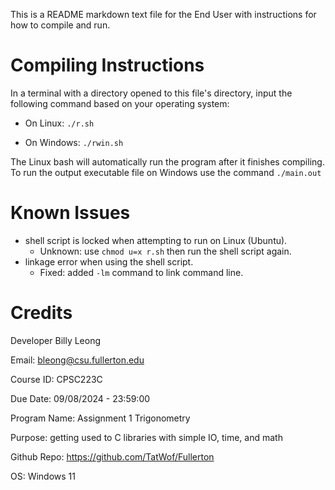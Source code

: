 This is a README markdown text file for the End User with instructions for how to compile and run.

# Compiling Instructions
In a terminal with a directory opened to this file's directory, input the following command based on your operating system:
- On Linux: `./r.sh`

- On Windows: `./rwin.sh`

The Linux bash will automatically run the program after it finishes compiling. To run the output executable file on Windows use the command `./main.out`

# Known Issues

- shell script is locked when attempting to run on Linux (Ubuntu).
    - Unknown: use `chmod u=x r.sh` then run the shell script again.
- linkage error when using the shell script.
    - Fixed: added `-lm` command to link command line.

# Credits

Developer Billy Leong

Email: bleong@csu.fullerton.edu

Course ID: CPSC223C

Due Date: 09/08/2024 - 23:59:00

Program Name: Assignment 1 Trigonometry

Purpose: getting used to C libraries with simple IO, time, and math

Github Repo: https://github.com/TatWof/Fullerton

OS: Windows 11
